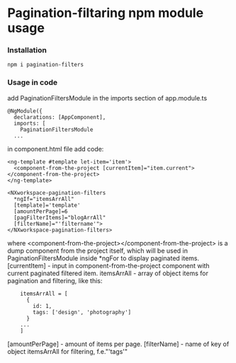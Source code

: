 # Pagination-filtaring npm module usage

### Installation
```
npm i pagination-filters
```
### Usage in code

add PaginationFiltersModule in the imports section of app.module.ts
```
@NgModule({
  declarations: [AppComponent],
  imports: [
    PaginationFiltersModule
  ...
```    
in component.html file add code:
```
<ng-template #template let-item='item'>
  <component-from-the-project [currentItem]="item.current"></component-from-the-project>
</ng-template>

<NXworkspace-pagination-filters
  *ngIf="itemsArrAll"
  [template]='template'
  [amountPerPage]=6
  [pagFilterItems]="blogArrAll"
  [filterName]="'filtername'">
</NXworkspace-pagination-filters>
```
where \<component-from-the-project\>\</component-from-the-project\> is a dump component from the project itself, which will be used in PaginationFiltersModule inside *ngFor to display paginated items.
 [currentItem] - input in component-from-the-project component with current paginated filtered item.
 itemsArrAll - array of object items for pagination and filtering, like this:
 ```
     itemsArrAll = [
       {
         id: 1,
         tags: ['design', 'photography']
       }
     ...
     ]
 ```
 [amountPerPage] - amount of items per page.
 [filterName] - name of key of object itemsArrAll for filtering, f.e."'tags'"
